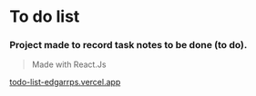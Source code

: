 # To do list
### Project made to record task notes to be done (to do).
> Made with React.Js

[todo-list-edgarrps.vercel.app](https://todo-list-edgarrps.vercel.app/)
